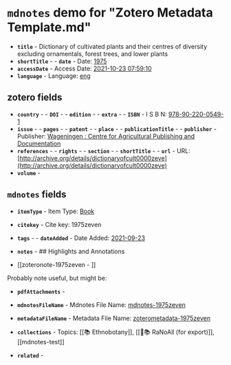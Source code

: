 # `mdnotes` demo for "Zotero Metadata Template.md"

- **`title`** - Dictionary of cultivated plants and their centres of diversity excluding ornamentals, forest trees, and lower plants
- **`shortTitle`** - - **`date`** -  Date: [1975](1975)
- **`accessDate`** -  Access Date: [2021-10-23 07:59:10](2021-10-23-07:59:10)
- **`language`** -  Language: [eng](eng)

## zotero fields

- **`country`** - - **`DOI`** - - **`edition`** - - **`extra`** - - **`ISBN`** -   I S B N: [978-90-220-0549-1](978-90-220-0549-1)
- **`issue`** - - **`pages`** - - **`patent`** - - **`place`** - - **`publicationTitle`** - - **`publisher`** -  Publisher: [Wageningen : Centre for Agricultural Publishing and Documentation](wageningen-:-centre-for-agricultural-publishing-and-documentation)
- **`references`** - - **`rights`** - - **`section`** - - **`shortTitle`** - - **`url`** -  URL: [http://archive.org/details/dictionaryofcult0000zeve](http://archive.org/details/dictionaryofcult0000zeve)
- **`volume`** - 

## `mdnotes`  fields

- **`itemType`** -  Item Type: [Book](book)
- **`citekey`** -  Cite key: 1975zeven
- **`tags`** - - **`dateAdded`** -  Date Added: [2021-09-23](2021-09-23)
- **`notes`** - ## Highlights and Annotations

- [[zoteronote-1975zeven - ]]

Probably note useful, but might be:

- **`pdfAttachments`** - 
- **`mdnotesFileName`** -  Mdnotes File Name: [mdnotes-1975zeven](mdnotes-1975zeven)

- **`metadataFileName`** -  Metadata File Name: [zoterometadata-1975zeven](zoterometadata-1975zeven)

- **`collections`** -  Topics: [[📚 Ethnobotany]], [[🌿📚 RaNoAll (for export)]], [[mdnotes-test]]

- **`related`** - 
  